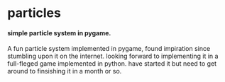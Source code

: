 # particles

#### simple particle system in pygame.

A fun particle system implemented in pygame, found impiration since stumbling upon it on the internet.
looking forward to implementing it in a full-fleged game implemented in python. have started it but need to get around to finsishing it in a month or so.
